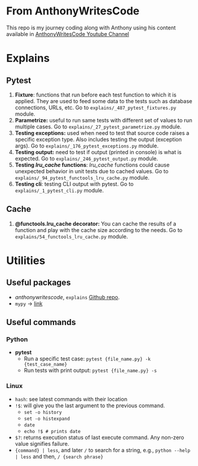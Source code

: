# From AnthonyWritesCode
This repo is my journey coding along with Anthony using his content available in [AnthonyWritesCode Youtube Channel](https://www.youtube.com/@anthonywritescode)

# Explains

## Pytest
1. **Fixture**: functions that run before each test function to which it is applied. They are used to feed some data to the tests such as database connections, URLs, etc. Go to `explains/_487_pytest_fixtures.py` module.
1. **Parametrize:** useful to run same tests with different set of values to run multiple cases. Go to `explains/_27_pytest_parametrize.py` module.
1. **Testing exceptions:** used when need to test that source code raises a specific exception type. Also includes testing the output (exception args). Go to `explains/_176_pytest_exceptions.py` module.
1. **Testing output:** need to test if output (printed in console) is what is expected. Go to `explains/_246_pytest_output.py` module.
1. **Testing _lru_cache_ functions**: _lru_cache_ functions could cause unexpected behavior in unit tests due to cached values. Go to `explains/_94_pytest_functools_lru_cache.py` module.
1. **Testing cli**: testing CLI output with pytest. Go to `explains/_1_pytest_cli.py` module.

## Cache
1. **@functools.lru_cache decorator:** You can cache the results of a function and play with the cache size according to the needs. Go to `explains/54_functools_lru_cache.py` module.


# Utilities

## Useful packages
- _anthonywritescode_, `explains` [Github repo](https://github.com/anthonywritescode/explains).
- `mypy` -> [link](https://pypi.org/project/mypy/)

## Useful commands
### Python
- **pytest**
    + Run a specific test case: `pytest {file_name.py} -k {test_case_name}`
    + Run tests with print output: `pytest {file_name.py} -s`

### Linux
- `hash`: see latest commands with their location
- `!$`: will give you the last argument to the previous command.
    + `set -o history`
    + `set -o histexpand`
    + `date`
    + `echo !$ # prints date`
- `$?`: returns execution status of last execute command. Any non-zero value signifies failure.
- `{command} | less`, and later `/` to search for a string, e.g., `python --help | less` and then, `/ {search phrase}`
